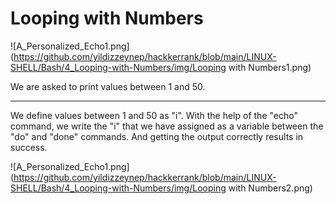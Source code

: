# Looping with Numbers

![A_Personalized_Echo1.png](https://github.com/yildizzeynep/hackkerrank/blob/main/LINUX-SHELL/Bash/4_Looping-with-Numbers/img/Looping with Numbers1.png)


We are asked to print values ​​between 1 and 50.

---

We define values ​​between 1 and 50 as "i". With the help of the "echo" command, we write the "i" that we have assigned as a variable between the "do" and "done" commands. And getting the output correctly results in success.

![A_Personalized_Echo1.png](https://github.com/yildizzeynep/hackkerrank/blob/main/LINUX-SHELL/Bash/4_Looping-with-Numbers/img/Looping with Numbers2.png)
